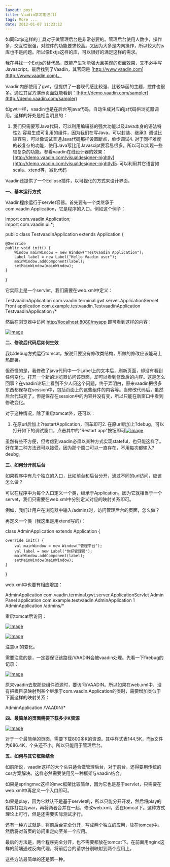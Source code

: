 ```yaml
---
layout: post
title: Vaadin学习笔记(1)
tags: More ...
date: 2012-01-07 11:23:12
---
```


如同Extjs这样的工具对于做管理后台是非常必要的。管理后台使用人数少，操作多，交互性很强，对控件的功能要求较高。又因为大多是内网操作，所以较大的js库也不是问题。所以像Extjs这样的库，可以很好的满足这样的需求。

我在寻找一个Extjs的替代品，既能产生功能强大且美观的页面效果，又不必手写Javascript。最后找到了Vaadin，其官网是 [http://www.vaadin.com](http://www.vaadin.com)。

Vaadin内部使用了gwt，但提供了一套现代感比较强、比较华丽的主题，控件也很多。通过其官方演示页面就能看到：[http://demo.vaadin.com/sampler](http://demo.vaadin.com/sampler)

如gwt一样，vaadin也是在后台写java代码，自动生成对应的js代码供浏览器调用。这样的好处是相当明显的：

1.  我们只需要写Java代码，可以利用编辑器的强大功能以及Java本身的语法特性2.  容易生成可复用的组件，因为我们在写Java，可以封装、继承3.  调试比较容易，可以像调试普通Java代码那样设置断点，单步调试4.  对于同样难度的较复杂的功能，使用Java写比用Javascipt要容易很多，所以可以实现一些较复杂的功能。参看vaadin在线设计器的效果：[http://demo.vaadin.com/visualdesigner-nightly](http://demo.vaadin.com/visualdesigner-nightly)5.  可以利用其它语言如scala、xtend等，减化代码

Vaadin还提供了一个Eclipse插件，以可视化的方式来设计界面。

**一、基本运行方式**

Vaadin程序运行于servlet容器。首先要有一个类继承于com.vaadin.Application，它是程序的入口。例如这个例子：

import com.vaadin.Application;    
import com.vaadin.ui.*;

public class TestvaadinApplication extends Application {    
    
    @Override     
    public void init() {     
        Window mainWindow = new Window("Testvaadin Application");     
        Label label = new Label("Hello Vaadin user");     
        mainWindow.addComponent(label);     
        setMainWindow(mainWindow);     
    }

} 

它实际上是一个servlet，我们需要在web.xml中定义：

<servlet>    
    <servlet-name>TestvaadinApplication</servlet-name>     
    <servlet-class>com.vaadin.terminal.gwt.server.ApplicationServlet</servlet-class>     
    <init-param>     
        <description>Front</description>     
        <param-name>application</param-name>     
        <param-value>com.example.testvaadin.TestvaadinApplication</param-value>     
    </init-param>     
</servlet>     
<servlet-mapping>     
    <servlet-name>TestvaadinApplication</servlet-name>     
    <url-pattern>/*</url-pattern>     
</servlet-mapping>

然后在浏览器中访问 [http://localhost:8080/myapp](http://localhost:8080/myapp) 即可看到这样的内容：

[![image](http://freewind.me/wp-content/uploads/2012/01/image_thumb1.png "image")](http://freewind.me/wp-content/uploads/2012/01/image1.png)     

**二、修改后代码后如何生效**

我以debug方式运行tomcat，按说只要没有修改类结构，所做的修改应该能马上热部署。

但奇怪的是，我修改了java代码中一个Label上的文本后，刷新页面，却没有看到任何变化。打开一个新的浏览器访问该页面，却可以看到修改后的内容。这是怎么回事？在vaadin论坛上看到不少人问这个问题，终于弄明白，原来vaadin把很多东西都保存在session中，包括页面上的这些组件的内容等。当修改代码后，虽然后台代码变了，但是保存在session中的内容并没有变，所以只能在新窗口中看到修改变化。

对于这种情况，除了重启tomcat外，还可以：

1.  在原url后加上?restartApplication，回车即可2.  在原url后加上?debug，可以打开如下的调试窗口，点击其中的"Restart app"按钮即可[![image](http://freewind.me/wp-content/uploads/2012/01/image_thumb2.png "image")](http://freewind.me/wp-content/uploads/2012/01/image2.png)

虽然有些不方便，但考虑到vaadin必须以某种方式实现stateful，也只能这样了。好在第二种方法还可以接受，因为那个窗口可以一直存在，不用每次都输入?deubg。

**三、如何分开前后台**

如果程序中有几个独立的入口，比如前台和后台分开，通过不同的url访问，应该怎么做？

可以在程序中为每个入口定义一个类，继承于Application。因为它就相当于一个servet，我们只需要在web.xml中分别定义对应的映射关系即可。

例如，我们让用户在浏览器中输入/admins时，访问管理后台的页面，怎么做？

再定义一个类（我这里是用xtend写的）：

class AdminApplication extends Application {    
    
    override init() {     
        val mainWindow = new Window("管理平台");     
        val label = new Label("你好管理员");     
        mainWindow.addComponent(label);     
        setMainWindow(mainWindow);     
    }

}

web.xml中也要有相应增加：

<servlet>    
    <servlet-name>AdminApplication</servlet-name>     
    <servlet-class>com.vaadin.terminal.gwt.server.ApplicationServlet</servlet-class>     
    <init-param>     
        <description>Admin Panel</description>     
        <param-name>application</param-name>     
        <param-value>com.example.testvaadin.AdminApplication</param-value>     
    </init-param>     
    <load-on-startup>1</load-on-startup>     
</servlet>     
<servlet-mapping>     
    <servlet-name>AdminApplication</servlet-name>     
    <url-pattern>/admins/*</url-pattern>     
</servlet-mapping>     

重启tomcat后访问：

[![image](http://freewind.me/wp-content/uploads/2012/01/image_thumb3.png "image")](http://freewind.me/wp-content/uploads/2012/01/image3.png)

[![image](http://freewind.me/wp-content/uploads/2012/01/image_thumb4.png "image")](http://freewind.me/wp-content/uploads/2012/01/image4.png)

注意url的变化。

需要注意的是，一定要保证该路径/VAADIN会被vaadin处理。先看一下firebug的记录：

[![image](http://freewind.me/wp-content/uploads/2012/01/image_thumb5.png "image")](http://freewind.me/wp-content/uploads/2012/01/image5.png)

原来vaadin去取那些组件资源时，要访问/VAADIN。所以如果在web.xml中，没有把根目录映射到某个继承于com.vaadin.Application的类时，需要增加类似于下面这样的映射关系：

<servlet-mapping>   
    <servlet-name>AdminApplication</servlet-name>    
    <url-pattern>/VAADIN/*</url-pattern>    
</servlet-mapping>

**四、最简单的页面需要下载多少K资源**

[![image](http://freewind.me/wp-content/uploads/2012/01/image_thumb6.png "image")](http://freewind.me/wp-content/uploads/2012/01/image6.png)

对于一个最简单的页面，需要下载800多K的资源。其中样式表144.5K，而js文件为686.4K，个头还不小。所以只能用于管理后台。

**五、如何与其它框架结合**

如前所说，vaadin这样的大个头只适合做管理后台，对于前台，还得要用传统的css方案解决。这样必然需要使用另一种框架与vaadin结合。

如果是springmvc这样的mvc框架比较简单，因为它也是基于servlet，只需要在web.xml中再定义一个入口即可。

如果是play，因为它默认不是基于servlet的，所以只能分开开发，然后将play的程序打包为war，再将两者合并在一起，修改web.xml，丢在tomcat下。这种方式理论上可行，但是还需要实际测试才行。

还有一种方式就是，将前后台完全分开，写成两个独立的应用，放在tomcat中。然后将对首页的访问重定向至某一个应用。

最后的方法是，两个程序完全分开，也不需要都放在tomcat下。在前面用nginx这样的前端通过反向代理，将前后台的请求分别映射到两个应用上。

这些方法最简单的还是第一种。
